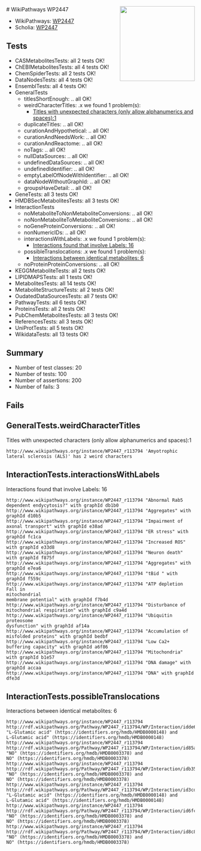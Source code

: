 <img style="float: right; width: 200px" src="https://upload.wikimedia.org/wikipedia/commons/thumb/8/83/Wplogo_with_text_500.png/640px-Wplogo_with_text_500.png" />
# WikiPathways WP2447

* WikiPathways: [WP2447](https://new.wikipathways.org/pathways/WP2447)
* Scholia: [WP2447](https://scholia.toolforge.org/wikipathways/WP2447)
## Tests
* CASMetabolitesTests: all 2 tests OK!
* ChEBIMetabolitesTests: all 4 tests OK!
* ChemSpiderTests: all 2 tests OK!
* DataNodesTests: all 4 tests OK!
* EnsemblTests: all 4 tests OK!
* GeneralTests
    * titlesShortEnough: .. all OK!
    * weirdCharacterTitles: .x we found 1 problem(s):
        * [Titles with unexpected characters (only allow alphanumerics and spaces):1](#fda87b3f)
    * duplicateTitles: .. all OK!
    * curationAndHypothetical: .. all OK!
    * curationAndNeedsWork: .. all OK!
    * curationAndReactome: .. all OK!
    * noTags: .. all OK!
    * nullDataSources: .. all OK!
    * undefinedDataSources: .. all OK!
    * undefinedIdentifier: .. all OK!
    * emptyLabelOfNodeWithIdentifier: .. all OK!
    * dataNodeWithoutGraphId: .. all OK!
    * groupsHaveDetail: .. all OK!
* GeneTests: all 3 tests OK!
* HMDBSecMetabolitesTests: all 3 tests OK!
* InteractionTests
    * noMetaboliteToNonMetaboliteConversions: .. all OK!
    * noNonMetaboliteToMetaboliteConversions: .. all OK!
    * noGeneProteinConversions: .. all OK!
    * nonNumericIDs: .. all OK!
    * interactionsWithLabels: .x we found 1 problem(s):
        * [Interactions found that involve Labels: 16](#fe97a8be)
    * possibleTranslocations: .x we found 1 problem(s):
        * [Interactions between identical metabolites: 6](#d59038c9)
    * noProteinProteinConversions: .. all OK!
* KEGGMetaboliteTests: all 2 tests OK!
* LIPIDMAPSTests: all 1 tests OK!
* MetabolitesTests: all 14 tests OK!
* MetaboliteStructureTests: all 2 tests OK!
* OudatedDataSourcesTests: all 7 tests OK!
* PathwayTests: all 6 tests OK!
* ProteinsTests: all 2 tests OK!
* PubChemMetabolitesTests: all 3 tests OK!
* ReferencesTests: all 3 tests OK!
* UniProtTests: all 5 tests OK!
* WikidataTests: all 13 tests OK!


## Summary

* Number of test classes: 20
* Number of tests: 100
* Number of assertions: 200
* Number of fails: 3

## Fails

<a name="fda87b3f" />

## GeneralTests.weirdCharacterTitles

Titles with unexpected characters (only allow alphanumerics and spaces):1
```
http://www.wikipathways.org/instance/WP2447_r113794 'Amyotrophic lateral sclerosis (ALS)' has 2 weird characters
```

<a name="fe97a8be" />

## InteractionTests.interactionsWithLabels

Interactions found that involve Labels: 16
```
http://www.wikipathways.org/instance/WP2447_r113794 "Abnormal Rab5  dependent endycytosis?" with graphId db1b0
http://www.wikipathways.org/instance/WP2447_r113794 "Aggregates" with graphId d10b5
http://www.wikipathways.org/instance/WP2447_r113794 "Impairment of  axonal transport" with graphId e38ad
http://www.wikipathways.org/instance/WP2447_r113794 "ER stress" with graphId fc1ca
http://www.wikipathways.org/instance/WP2447_r113794 "Increased ROS" with graphId e33d8
http://www.wikipathways.org/instance/WP2447_r113794 "Neuron death" with graphId f875f
http://www.wikipathways.org/instance/WP2447_r113794 "Aggregates" with graphId e7ea6
http://www.wikipathways.org/instance/WP2447_r113794 "tBid " with graphId f559c
http://www.wikipathways.org/instance/WP2447_r113794 "ATP depletion Fall in
mitochondrial
membrane potential" with graphId f7b4d
http://www.wikipathways.org/instance/WP2447_r113794 "Disturbance of
mitochondrial respiration" with graphId c9a4d
http://www.wikipathways.org/instance/WP2447_r113794 "Ubiquitin proteosome
dysfunction" with graphId af14a
http://www.wikipathways.org/instance/WP2447_r113794 "Accumulation of
misfolded proteins" with graphId bedbf
http://www.wikipathways.org/instance/WP2447_r113794 "Low Ca2+ buffering capacity" with graphId a6f86
http://www.wikipathways.org/instance/WP2447_r113794 "Mitochondria" with graphId b1e57
http://www.wikipathways.org/instance/WP2447_r113794 "DNA damage" with graphId accaa
http://www.wikipathways.org/instance/WP2447_r113794 "DNA" with graphId dfe3d
```

<a name="d59038c9" />

## InteractionTests.possibleTranslocations

Interactions between identical metabolites: 6
```
http://www.wikipathways.org/instance/WP2447_r113794 http://rdf.wikipathways.org/Pathway/WP2447_r113794/WP/Interaction/idde65c6be "L-Glutamic acid" (https://identifiers.org/hmdb/HMDB0000148) and 
L-Glutamic acid" (https://identifiers.org/hmdb/HMDB0000148)
http://www.wikipathways.org/instance/WP2447_r113794 http://rdf.wikipathways.org/Pathway/WP2447_r113794/WP/Interaction/id85aed399 "NO" (https://identifiers.org/hmdb/HMDB0003378) and 
NO" (https://identifiers.org/hmdb/HMDB0003378)
http://www.wikipathways.org/instance/WP2447_r113794 http://rdf.wikipathways.org/Pathway/WP2447_r113794/WP/Interaction/idb3584e45 "NO" (https://identifiers.org/hmdb/HMDB0003378) and 
NO" (https://identifiers.org/hmdb/HMDB0003378)
http://www.wikipathways.org/instance/WP2447_r113794 http://rdf.wikipathways.org/Pathway/WP2447_r113794/WP/Interaction/id3cd23c9 "L-Glutamic acid" (https://identifiers.org/hmdb/HMDB0000148) and 
L-Glutamic acid" (https://identifiers.org/hmdb/HMDB0000148)
http://www.wikipathways.org/instance/WP2447_r113794 http://rdf.wikipathways.org/Pathway/WP2447_r113794/WP/Interaction/id6fcdb47 "NO" (https://identifiers.org/hmdb/HMDB0003378) and 
NO" (https://identifiers.org/hmdb/HMDB0003378)
http://www.wikipathways.org/instance/WP2447_r113794 http://rdf.wikipathways.org/Pathway/WP2447_r113794/WP/Interaction/id8c85cf83 "NO" (https://identifiers.org/hmdb/HMDB0003378) and 
NO" (https://identifiers.org/hmdb/HMDB0003378)
```

